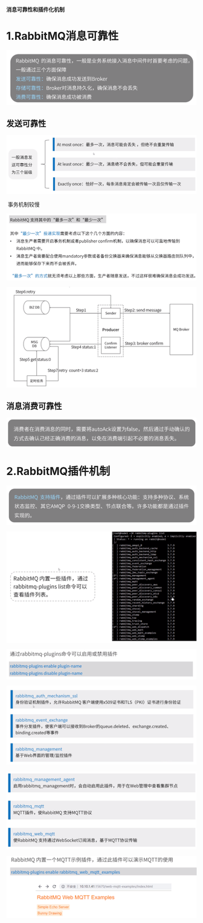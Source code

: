**消息可靠性和插件化机制**



# 1.RabbitMQ消息可靠性

![](消息可靠性.png)



## 发送可靠性

![](发送可靠性1.png)



​	事务机制较慢

![](发送可靠性2.png)



![](可靠发送流程.png)



## 消息消费可靠性

![](消息消费可靠性.png)



# 2.RabbitMQ插件机制

![](插件机制.png)



![](插件列表.png)



![](启用禁用插件.png)



![](常用插件1.png)



![](常用插件2.png)



![](使用MQTT.png)

